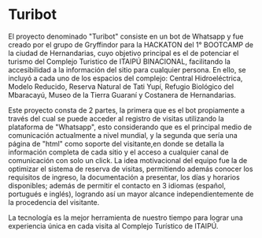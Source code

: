 # Turibot
El proyecto denominado "Turibot" consiste en un bot de Whatsapp y fue creado por el grupo de Gryffindor para la HACKATON del 1° BOOTCAMP de la ciudad de Hernandarias, cuyo objetivo principal es el de potenciar el turismo del Complejo Turistico de ITAIPÚ BINACIONAL, facilitando la accesibilidad a la información del sitio para cualquier persona. En ello, se incluyó a cada uno de los espacios del complejo: Central Hidroeléctrica, Modelo Reducido, Reserva Natural de Tati Yupí, Refugio Biológico del Mbaracayú, Museo de la Tierra Guaraní y Costanera de Hernandarias.

Este proyecto consta de 2 partes, la primera que es el bot propiamente a través del cual se puede acceder al registro de visitas utilizando la plataforma de "Whatsapp", esto considerando que es el principal medio de comunicación actualmente a nivel mundial, y la segunda que sería una página de "html" como soporte del visitante,en donde se detalla la información completa de cada sitio y el acceso a cualquier canal de comunicación con solo un click. La idea motivacional del equipo fue la de optimizar el sistema de reserva de visitas, permitiendo además conocer los requisitos de ingreso, la documentación a presentar, los días y horarios disponibles; además de permitir el contacto en 3 idiomas (español, portugués e inglés), logrando así un mayor alcance independientemente de la procedencia del visitante.

La tecnología es la mejor herramienta de nuestro tiempo para lograr una experiencia única en cada visita al Complejo Turístico de ITAIPÚ.
